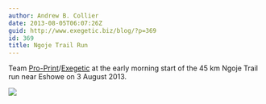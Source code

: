 ```yaml
---
author: Andrew B. Collier
date: 2013-08-05T06:07:26Z
guid: http://www.exegetic.biz/blog/?p=369
id: 369
title: Ngoje Trail Run
---
```


Team [Pro-Print](http://www.proprint.co.za/)/[Exegetic](http://www.exegetic.biz) at the early morning start of the 45 km Ngoje Trail run near Eshowe on 3 August 2013.

<img src="/img/2013/08/2013-08-03-06.32.02.jpg" >

